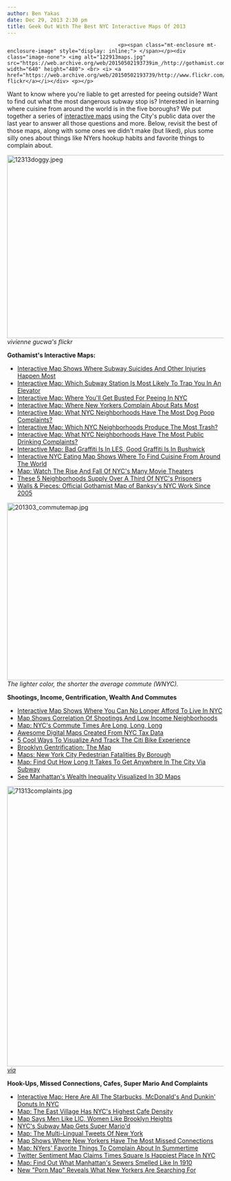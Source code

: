 ```yaml
---
author: Ben Yakas
date: Dec 29, 2013 2:30 pm
title: Geek Out With The Best NYC Interactive Maps Of 2013
---
```


	
										<p><span class="mt-enclosure mt-enclosure-image" style="display: inline;"> </span></p><div class="image-none"> <img alt="122913maps.jpg" src="https://web.archive.org/web/20150502193739im_/http://gothamist.com/attachments/byakas/122913maps.jpg" width="640" height="480"> <br> <i> <a href="https://web.archive.org/web/20150502193739/http://www.flickr.com/photos/scottlynchnyc/6855645748/">scoboco&apos;s flickr</a></i></div> <p></p>

<p>Want to know where you&apos;re liable to get arrested for peeing outside? Want to find out what the most dangerous subway stop is? Interested in learning where cuisine from around the world is in the five boroughs? We put together a series of <a href="https://web.archive.org/web/20150502193739/http://gothamist.com/tags/interactivemap">interactive maps</a> using the City&apos;s public data over the last year to answer all those questions and more. Below, revisit the best of those maps, along with some ones we didn&apos;t make (but liked), plus some silly ones about things like NYers hookup habits and favorite things to complain about.</p>

<p><span class="mt-enclosure mt-enclosure-image" style="display: inline;"> </span></p><div class="image-none"> <img alt="12313doggy.jpeg" src="https://web.archive.org/web/20150502193739im_/http://gothamist.com/attachments/nyc_lauren/12313doggy.jpeg" width="640" height="425"> <br> <i> vivienne gucwa&apos;s flickr</i></div> <p></p>

<p><strong>Gothamist&apos;s Interactive Maps:</strong></p>

<ul>
	<li><a href="https://web.archive.org/web/20150502193739/http://gothamist.com/2013/10/24/map_subway_suicides_injuries.php">Interactive Map Shows Where Subway Suicides And Other Injuries Happen Most</a></li>
	<li><a href="https://web.archive.org/web/20150502193739/http://gothamist.com/2013/04/15/interactive_map_which_subway_statio.php">Interactive Map: Which Subway Station Is Most Likely To Trap You In An Elevator</a></li>
	<li><a href="https://web.archive.org/web/20150502193739/http://gothamist.com/2013/04/04/interactive_map_which_nypd_precinct.php">Interactive Map: Where You&apos;ll Get Busted For Peeing In NYC</a></li>
<li><a href="https://web.archive.org/web/20150502193739/http://gothamist.com/2013/01/02/have_you_become_complacent_to_the_r.php">Interactive Map: Where New Yorkers Complain About Rats Most</a></li>
	<li><a href="https://web.archive.org/web/20150502193739/http://gothamist.com/2013/01/24/interactive_map_what_neighborhoods.php">Interactive Map: What NYC Neighborhoods Have The Most Dog Poop Complaints?</a></li>
	<li><a href="https://web.archive.org/web/20150502193739/http://gothamist.com/2013/02/01/interactive_map_which_nyc_neighborh.php">Interactive Map: Which NYC Neighborhoods Produce The Most Trash?</a></li>
	<li><a href="https://web.archive.org/web/20150502193739/http://gothamist.com/2013/01/30/interactive_map_in_what_neighborhoo.php">Interactive Map: What NYC Neighborhoods Have The Most Public Drinking Complaints?</a></li>
<li><a href="https://web.archive.org/web/20150502193739/http://gothamist.com/2013/01/04/interactive_map_graffiti_complaints.php">Interactive Map: Bad Graffiti Is In LES, Good Graffiti Is In Bushwick</a></li>
	<li><a href="https://web.archive.org/web/20150502193739/http://gothamist.com/2013/10/16/cuisine_map.php">Interactive NYC Eating Map Shows Where To Find Cuisine From Around The World</a></li>
	<li><a href="https://web.archive.org/web/20150502193739/http://gothamist.com/2013/11/11/movie_theater_map.php">Map: Watch The Rise And Fall Of NYC&apos;s Many Movie Theaters</a></li>
<li><a href="https://web.archive.org/web/20150502193739/http://gothamist.com/2013/05/01/these_interactive_charts_show_you_w.php">These 5 Neighborhoods Supply Over A Third Of NYC&apos;s Prisoners</a></li>
	<li><a href="https://web.archive.org/web/20150502193739/http://gothamist.com/2013/10/10/walls_pieces_official_gothamist_map.php">Walls &amp; Pieces: Official Gothamist Map of Banksy&apos;s NYC Work Since 2005</a></li>
</ul>

<p><span class="mt-enclosure mt-enclosure-image" style="display: inline;"> </span></p><div class="image-none"> <img alt="201303_commutemap.jpg" src="https://web.archive.org/web/20150502193739im_/http://gothamist.com/attachments/garth/201303_commutemap.jpg" width="640" height="412"> <br> <i> The lighter color, the shorter the average commute (WNYC).</i></div> <p></p>

<p><strong>Shootings, Income, Gentrification, Wealth And Commutes</strong></p>

<ul>
	<li><a href="https://web.archive.org/web/20150502193739/http://gothamist.com/2013/10/30/interactive_map_where_is_the_afford.php">Interactive Map Shows Where You Can No Longer Afford To Live In NYC</a></li>
	<li><a href="https://web.archive.org/web/20150502193739/http://gothamist.com/2013/12/08/map_shows_correlation_of_neighborho.php">Map Shows Correlation Of Shootings And Low Income Neighborhoods</a></li>
	<li><a href="https://web.archive.org/web/20150502193739/http://gothamist.com/2013/03/05/map_new_york_citys_commute_times_ar.php">Map: NYC&apos;s Commute Times Are Long, Long, Long</a></li>
	<li><a href="https://web.archive.org/web/20150502193739/http://gothamist.com/2013/08/10/geek_out_with_awesome_digital_maps.php">Awesome Digital Maps Created From NYC Tax Data</a></li>
	<li><a href="https://web.archive.org/web/20150502193739/http://gothamist.com/2013/05/31/5_cool_ways_to_visualize_and_track.php">5 Cool Ways To Visualize And Track The Citi Bike Experience</a></li>
	<li><a href="https://web.archive.org/web/20150502193739/http://gothamist.com/2013/01/02/brooklyn_gentrification_the_map.php">Brooklyn Gentrification: The Map</a></li>
	<li><a href="https://web.archive.org/web/20150502193739/http://gothamist.com/2013/02/26/map_new_york_city_pedestrian_fatali.php">Maps: New York City Pedestrian Fatalities By Borough</a></li>
	<li><a href="https://web.archive.org/web/20150502193739/http://gothamist.com/2013/07/10/map_find_out_how_long_it_takes_to_g.php">Map: Find Out How Long It Takes To Get Anywhere In The City Via Subway</a></li>
	<li><a href="https://web.archive.org/web/20150502193739/http://gothamist.com/2013/08/18/see_manhattans_wealth_inequality_vi.php">See Manhattan&apos;s Wealth Inequality Visualized In 3D Maps</a></li>
</ul>

<p><span class="mt-enclosure mt-enclosure-image" style="display: inline;"> </span></p><div class="image-none"> <img alt="71313complaints.jpg" src="https://web.archive.org/web/20150502193739im_/http://gothamist.com/attachments/byakas/71313complaints.jpg" width="640" height="650"> <br> <i> <a href="https://web.archive.org/web/20150502193739/http://furmancenter.org/thestoop/entry/summer-of-311">via</a></i></div> <p></p>

<p><strong>Hook-Ups, Missed Connections, Cafes, Super Mario And Complaints</strong></p>

<ul>
	<li><a href="https://web.archive.org/web/20150502193739/http://gothamist.com/2013/10/17/interactive_map_here_are_all_the_st.php">Interactive Map: Here Are All The Starbucks, McDonald&apos;s And Dunkin&apos; Donuts In NYC</a></li>
	<li><a href="https://web.archive.org/web/20150502193739/http://gothamist.com/2013/02/11/map_the_east_village_has_nycs_highe.php">Map: The East Village Has NYC&apos;s Highest Cafe Density</a></li>
	<li><a href="https://web.archive.org/web/20150502193739/http://gothamist.com/2013/10/23/map_says_boys_likes_lic_girls_like.php">Map Says Men Like LIC, Women Like Brooklyn Heights</a></li>
	<li><a href="https://web.archive.org/web/20150502193739/http://gothamist.com/2013/12/02/super_mario_subway_map.php">NYC&apos;s Subway Map Gets Super Mario&apos;d</a></li>
	<li><a href="https://web.archive.org/web/20150502193739/http://gothamist.com/2013/02/21/map_the_multi-lingual_tweets_of_new.php">Map: The Multi-Lingual Tweets Of New York</a></li>
	<li><a href="https://web.archive.org/web/20150502193739/http://gothamist.com/2013/02/21/map_shows_most_new_yorkers_meet_the.php">Map Shows Where New Yorkers Have The Most Missed Connections</a></li>
	<li><a href="https://web.archive.org/web/20150502193739/http://gothamist.com/2013/07/13/map_nyers_favorite_things_to_compla.php">Map: NYers&apos; Favorite Things To Complain About In Summertime</a></li>
	<li><a href="https://web.archive.org/web/20150502193739/http://gothamist.com/2013/08/21/sentiment_map_shows_happiest_and_sa.php">Twitter Sentiment Map Claims Times Square Is Happiest Place In NYC</a></li>
	<li><a href="https://web.archive.org/web/20150502193739/http://gothamist.com/2013/08/23/map_find_out_what_manhattans_sewers.php">Map: Find Out What Manhattan&apos;s Sewers Smelled Like In 1910</a></li>
	<li><a href="https://web.archive.org/web/20150502193739/http://gothamist.com/2013/08/28/porn_map.php">New &quot;Porn Map&quot; Reveals What New Yorkers Are Searching For</a></li>
</ul>					
										
									
				